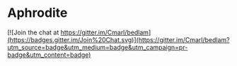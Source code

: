 # Aphrodite

[![Join the chat at https://gitter.im/Cmarl/bedlam](https://badges.gitter.im/Join%20Chat.svg)](https://gitter.im/Cmarl/bedlam?utm_source=badge&utm_medium=badge&utm_campaign=pr-badge&utm_content=badge)

